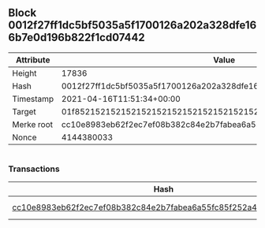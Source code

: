 ## Block 0012f27ff1dc5bf5035a5f1700126a202a328dfe166b7e0d196b822f1cd07442

Attribute | Value
--- | ---
Height | 17836
Hash | 0012f27ff1dc5bf5035a5f1700126a202a328dfe166b7e0d196b822f1cd07442
Timestamp | 2021-04-16T11:51:34+00:00
Target | 01f8521521521521521521521521521521521521521521521521521521521521
Merke root | cc10e8983eb62f2ec7ef08b382c84e2b7fabea6a55fc85f252a423eb313d81f2
Nonce | 4144380033

```

```

### Transactions

Hash | Amount
--- | ---
[cc10e8983eb62f2ec7ef08b382c84e2b7fabea6a55fc85f252a423eb313d81f2](cc10e8983eb62f2ec7ef08b382c84e2b7fabea6a55fc85f252a423eb313d81f2.md) | 10.00000000 SKEPTI 

